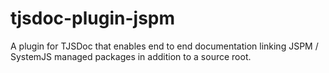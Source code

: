 # tjsdoc-plugin-jspm
A plugin for TJSDoc that enables end to end documentation linking JSPM / SystemJS managed packages in addition to a source root.
